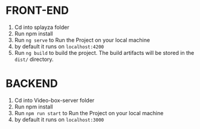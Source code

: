 # FRONT-END
1. Cd into splayza folder
2. Run npm install
3. Run `ng serve` to Run the Project on your local machine
4. by default it runs on `localhost:4200`
5. Run `ng build` to build the project. The build artifacts will be stored in the `dist/` directory.

# BACKEND
1. Cd into Video-box-server folder
2. Run npm install
3. Run `npm run start` to Run the Project on your local machine
4. by default it runs on `localhost:3000`